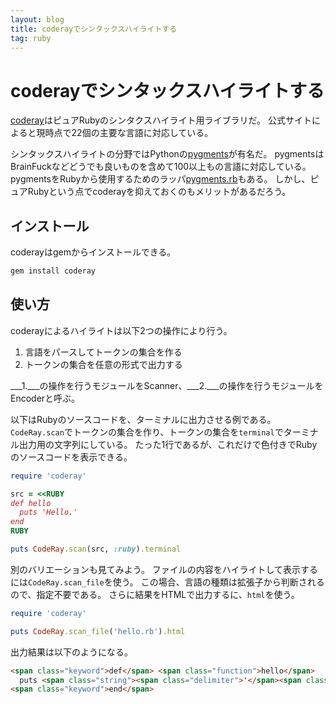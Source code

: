 ```yaml
---
layout: blog
title: coderayでシンタックスハイライトする
tag: ruby
---
```


# coderayでシンタックスハイライトする

[coderay](http://coderay.rubychan.de/)はピュアRubyのシンタクスハイライト用ライブラリだ。
公式サイトによると現時点で22個の主要な言語に対応している。

シンタックスハイライトの分野ではPythonの[pygments](http://pygments.org/)が有名だ。
pygmentsはBrainFuckなどどうでも良いものを含めて100以上もの言語に対応している。
pygmentsをRubyから使用するためのラッパ[pygments.rb](https://github.com/tmm1/pygments.rb)もある。
しかし、ピュアRubyという点でcoderayを抑えておくのもメリットがあるだろう。

## インストール

coderayはgemからインストールできる。

~~~~ bash
gem install coderay
~~~~

## 使い方

coderayによるハイライトは以下2つの操作により行う。

1. 言語をパースしてトークンの集合を作る
2. トークンの集合を任意の形式で出力する

___1.___の操作を行うモジュールをScanner、___2.___の操作を行うモジュールをEncoderと呼ぶ。

以下はRubyのソースコードを、ターミナルに出力させる例である。
`CodeRay.scan`でトークンの集合を作り、トークンの集合を`terminal`でターミナル出力用の文字列にしている。
たった1行であるが、これだけで色付きでRubyのソースコードを表示できる。

~~~~ ruby
require 'coderay'

src = <<RUBY
def hello
  puts 'Hello.'
end
RUBY

puts CodeRay.scan(src, :ruby).terminal
~~~~

別のバリエーションも見てみよう。
ファイルの内容をハイライトして表示するには`CodeRay.scan_file`を使う。
この場合、言語の種類は拡張子から判断されるので、指定不要である。
さらに結果をHTMLで出力するに、`html`を使う。

~~~~ ruby
require 'coderay'

puts CodeRay.scan_file('hello.rb').html
~~~~

出力結果は以下のようになる。

~~~~ html
<span class="keyword">def</span> <span class="function">hello</span>
  puts <span class="string"><span class="delimiter">'</span><span class="content">Hello.</span><span class="delimiter">'</span></span>
<span class="keyword">end</span>
~~~~
